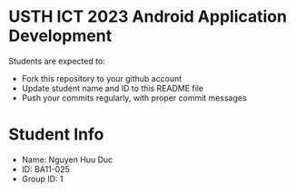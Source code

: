 USTH ICT 2023 Android Application Development
=====================================================

Students are expected to:

* Fork this repository to your github account
* Update student name and ID to this README file
* Push your commits regularly, with proper commit messages

Student Info
=======================

* Name: Nguyen Huu Duc
* ID: BA11-025
* Group ID: 1

